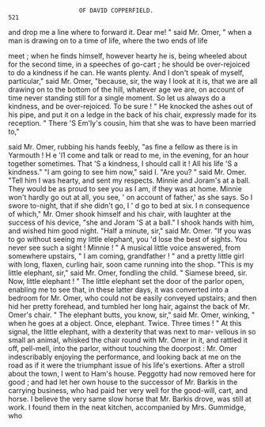                         OF DAVID COPPERFIELD.                            521
and drop me a line where to forward it. Dear me! " said Mr. Omer,
" when a man is drawing on to a time of life, where the two ends of life

meet ; when he finds himself, however hearty he is, being wheeled about for
the second time, in a speeches of go-cart ; he should be over-rejoiced to
do a kindness if he can. He wants plenty. And I don't speak of myself,
particular," said Mr. Omer, "because, sir, the way I look at it is, that
we are all drawing on to the bottom of the hill, whatever age we are, on
account of time never standing still for a single moment. So let us always
do a kindness, and be over-rejoiced. To be sure ! "
   He knocked the ashes out of his pipe, and put it on a ledge in the back
of his chair, expressly made for its reception.
    " There 'S Em'ly's cousin, him that she was to have been married to,"

said Mr. Omer, rubbing his hands feebly, "as fine a fellow as there is in
Yarmouth ! H e 'l1 come and talk or read to me, in the evening, for an
hour together sometimes. That 'S a kindness, I should call it ! All his
life 'S a kindness."
    "I am going to see him now," said I.
   "Are you? " said Mr. Omer. "Tell him I was hearty, and sent my
respects. Minnie and Joram's at a ball. They would be as proud to
see you as I am, if they was at home. Minnie won't hardly go out at
all, you see, ' on account of father,' as she says. So I swore to-night, that
if she didn't go, I ' d go to bed at six. I n consequence of which," Mr.
Omer shook himself and his chair, with laughter at the success of his device,
"she and Joram 'S at a ball."
   I shook hands with him, and wished him good night.
    "Half a minute, sir," said Mr. Omer. "If you was to go without
seeing my little elephant, you 'd lose the best of sights. You never see
such a sight ! Minnie ! "
   A musical little voice answered, from somewhere upstairs, " I am coming,
grandfather ! " and a pretty little girl with long, flaxen, curling hair, soon
came running into the shop.
   "This is my little elephant, sir," said Mr. Omer, fondling the child.
" Siamese breed, sir.     Now, little elephant ! "
    The little elephant set the door of the parlor open, enabling me to see
that, in these latter days, it was converted into a bedroom for Mr. Omer,
who could not be easily conveyed upstairs; and then hid her pretty
forehead, and tumbled her long hair, against the back of Mr. Omer's
chair.
    " The elephant butts, you know, sir," said Mr. Omer, winking, " when
he goes at a object. Once, elephant. Twice. Three times ! "
    At this signal, the little elephant, with a dexterity that was next to mar-
vellous in so small an animal, whisked the chair round with Mr. Omer in it,
and rattled it off, pell-mell, into the parlor, without touching the doorpost :
Mr. Omer indescribably enjoying the performance, and looking back at
me on the road as if it were the triumphant issue of his life's exertions.
    After a stroll about the town, I went to Ham's house. Peggotty had
now removed here for good ; and had let her own house to the successor
of Mr. Barkis in the carrying business, who had paid her very well for
the good-will, cart, and horse. I believe the very same slow horse that
Mr. Barkis drove, was still at work.
    I found them in the neat kitchen, accompanied by Mrs. Gummidge, who
